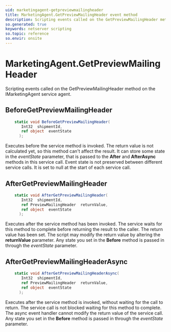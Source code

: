 ```yaml
---
uid: marketingagent-getpreviewmailingheader
title: MarketingAgent.GetPreviewMailingHeader event method
description: Scripting events called on the GetPreviewMailingHeader method on the MarketingAgent service agent.
so.generated: true
keywords: netserver scripting
so.topic: reference
so.envir: onsite
---
```

# MarketingAgent.GetPreviewMailingHeader

Scripting events called on the <see cref='M:IMarketingAgent.GetPreviewMailingHeader'>GetPreviewMailingHeader</see> method on the <see cref='IMarketingAgent'>IMarketingAgent</see>  service agent.

## BeforeGetPreviewMailingHeader
```cs
    static void BeforeGetPreviewMailingHeader(
       Int32  shipmentId,
       ref object  eventState
      );
```
Executes before the service method is invoked.
The return value is not calculated yet, so this method can't affect the result.
It can store some state in the *eventState* parameter, that is passed to the **After** and **AfterAsync** methods in this service call.
Event state is not preserved between different service calls. It is set to null at the start of each service call.
## AfterGetPreviewMailingHeader
```cs
    static void AfterGetPreviewMailingHeader(
       Int32  shipmentId,
       ref PreviewMailingHeader  returnValue,
       ref object  eventState
      );
```
Executes after the service method has been invoked. The service waits for this method to complete before returning the result to the caller.
The return value has been set. The script may modify the return value by altering the **returnValue** parameter.
Any state you set in the **Before** method is passed in through the *eventState* parameter.
## AfterGetPreviewMailingHeaderAsync
```cs
    static void AfterGetPreviewMailingHeaderAsync(
       Int32  shipmentId,
       ref PreviewMailingHeader  returnValue,
       ref object  eventState
      );
```
Executes after the service method is invoked, without waiting for the call to return.
The service call is not blocked waiting for this method to complete.
The async event handler cannot modify the return value of the service call.
Any state you set in the **Before** method is passed in through the *eventState* parameter.

